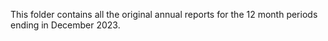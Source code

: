 This folder contains all the original annual reports for the 12 month periods ending in December 2023.
